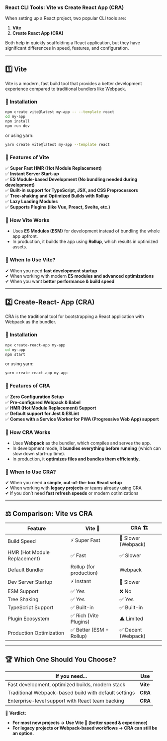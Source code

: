 ### React CLI Tools: Vite vs Create React App (CRA)

When setting up a React project, two popular CLI tools are:

1. **Vite**
2. **Create React App (CRA)**

Both help in quickly scaffolding a React application, but they have significant differences in speed, features, and configuration.

---

## 1️⃣ **Vite**

Vite is a modern, fast build tool that provides a better development experience compared to traditional bundlers like Webpack.

### 🔹 **Installation**

```sh
npm create vite@latest my-app -- --template react
cd my-app
npm install
npm run dev
```

or using yarn:

```sh
yarn create vite@latest my-app --template react
```

### 🔹 **Features of Vite**

✅ **Super Fast HMR (Hot Module Replacement)**  
✅ **Instant Server Start-up**  
✅ **ES Module-based Development (No bundling needed during development)**  
✅ **Built-in support for TypeScript, JSX, and CSS Preprocessors**  
✅ **Tree-shaking and Optimized Builds with Rollup**  
✅ **Lazy Loading Modules**  
✅ **Supports Plugins (like Vue, Preact, Svelte, etc.)**

### 🔹 **How Vite Works**

- Uses **ES Modules (ESM)** for development instead of bundling the whole app upfront.
- In production, it builds the app using **Rollup**, which results in optimized assets.

### 🔹 **When to Use Vite?**

✔ When you need **fast development startup**  
✔ When working with modern **ES modules and advanced optimizations**  
✔ When you want **better performance & build speed**

---

## 2️⃣ **Create-React- App (CRA)**

CRA is the traditional tool for bootstrapping a React application with Webpack as the bundler.

### 🔹 **Installation**

```sh
npx create-react-app my-app
cd my-app
npm start
```

or using yarn:

```sh
yarn create react-app my-app
```

### 🔹 **Features of CRA**

✅ **Zero Configuration Setup**  
✅ **Pre-configured Webpack & Babel**  
✅ **HMR (Hot Module Replacement) Support**  
✅ **Default support for Jest & ESLint**  
✅ **Comes with a Service Worker for PWA (Progressive Web App) support**

### 🔹 **How CRA Works**

- Uses **Webpack** as the bundler, which compiles and serves the app.
- In development mode, it **bundles everything before running** (which can slow down start-up time).
- In production, it **optimizes files and bundles them efficiently**.

### 🔹 **When to Use CRA?**

✔ When you need **a simple, out-of-the-box React setup**  
✔ When working with **legacy projects** or teams already using CRA  
✔ If you don’t need **fast refresh speeds** or modern optimizations

---

## ⚖ **Comparison: Vite vs CRA**

| Feature                      | Vite 🚀                  | CRA 🏗               |
| ---------------------------- | ------------------------ | ------------------- |
| Build Speed                  | ⚡ Super Fast            | 🐢 Slower (Webpack) |
| HMR (Hot Module Replacement) | ✅ Fast                  | ✅ Slower           |
| Default Bundler              | Rollup (for production)  | Webpack             |
| Dev Server Startup           | ⚡ Instant               | 🐢 Slower           |
| ESM Support                  | ✅ Yes                   | ❌ No               |
| Tree Shaking                 | ✅ Yes                   | ✅ Yes              |
| TypeScript Support           | ✅ Built-in              | ✅ Built-in         |
| Plugin Ecosystem             | ✅ Rich (Vite Plugins)   | ⚠️ Limited          |
| Production Optimization      | ✅ Better (ESM + Rollup) | ✅ Decent (Webpack) |

---

## 🏆 **Which One Should You Choose?**

| If you need...                                        | Use      |
| ----------------------------------------------------- | -------- |
| Fast development, optimized builds, modern stack      | **Vite** |
| Traditional Webpack-based build with default settings | **CRA**  |
| Enterprise-level support with React team backing      | **CRA**  |

🔹 **Verdict:**

- **For most new projects → Use Vite 🚀 (better speed & experience)**
- **For legacy projects or Webpack-based workflows → CRA can still be an option.**
